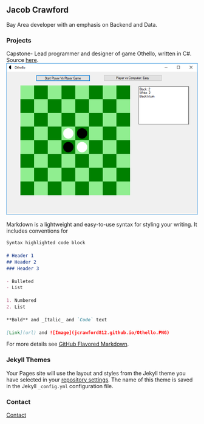 ## Jacob Crawford

Bay Area developer with an emphasis on Backend and Data.
### Projects

Capstone- Lead programmer and designer of game Othello, written in C#. Source [here](https://github.com/jcrawford812/Othello---2.0.0.0-Project).
![Image](/Othello.PNG)






Markdown is a lightweight and easy-to-use syntax for styling your writing. It includes conventions for

```markdown
Syntax highlighted code block

# Header 1
## Header 2
### Header 3

- Bulleted
- List

1. Numbered
2. List

**Bold** and _Italic_ and `Code` text

[Link](url) and ![Image](jcrawford812.github.io/Othello.PNG)
```

For more details see [GitHub Flavored Markdown](https://guides.github.com/features/mastering-markdown/).

### Jekyll Themes

Your Pages site will use the layout and styles from the Jekyll theme you have selected in your [repository settings](https://github.com/jcrawford812/jcrawford812.github.io/settings). The name of this theme is saved in the Jekyll `_config.yml` configuration file.

### Contact

[Contact](mailto:j.crawford4747@gmail.com)
